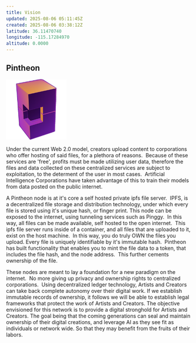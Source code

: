 ```yaml
---
title: Vision
updated: 2025-08-06 05:11:45Z
created: 2025-08-06 03:38:12Z
latitude: 36.11470740
longitude: -115.17284970
altitude: 0.0000
---
```


## Pintheon
<img src="/.vitepress/_resources/pintheon_logo.png" alt="pintheon_logo.png" width="164" height="164" class="jop-noMdConv">

Under the current Web 2.0 model, creators upload content to corporations who offer hosting of said files, for a plethora of reasons.  Because of these services are 'free', profits must be made utilizing user data, therefore the files and data collected on these centralized services are subject to exploitation, to the determent of the user in most cases.  Artificial Intelligence Corporations have taken advantage of this to train their models from data posted on the public internet.

A Pintheon node is at it's core a self hosted private ipfs file server.  IPFS, is a decentralized file storage and distribution technology, under which every file is stored using it's unique hash, or finger print. This node can be exposed to the internet, using tunneling services such as Pinggy.  In this way, all files can be made available, self hosted to the open internet.  This ipfs file server runs inside of a container, and all files that are uploaded to it, exist on the host machine.  In this way, you do truly OWN the files you upload. Every file is uniquely identifiable by it's immutable hash.  Pintheon has built functionality that enables you to mint the file data to a token, that includes the file hash, and the node address.  This further cements ownership of the file.

These nodes are meant to lay a foundation for a new paradigm on the internet.  No more giving up privacy and ownership rights to centralized corporations.  Using decentralized ledger technology, Artists and Creators can take back complete autonomy over their digital work. If we establish immutable records of ownership, it follows we will be able to establish legal frameworks that protect the work of Artists and Creators. The objective envisioned for this network is to provide a digital stronghold for Artists and Creators. The goal being that the coming generations can seal and maintain ownership of their digital creations, and leverage AI as they see fit as individuals or network wide. So that they may benefit from the fruits of their labors.